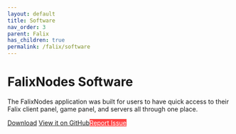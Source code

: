 ```yaml
---
layout: default
title: Software
nav_order: 3
parent: Falix
has_children: true
permalink: /falix/software
---
```


# FalixNodes Software
The FalixNodes application was built for users to have quick access to their Falix client panel, game panel, and servers all through one place. 

<p><a href="https://software.falixnodes.net/" class="btn btn-primary fs-5 mb-4 mb-md-0 mr-2">Download</a> <a href="https://github.com/Falix-Software/Desktop-App" class="btn fs-5 mb-4 mb-md-0 mr-2">View it on GitHub</a><a style="background: #ff4343; color: white;" href="https://github.com/Falix-Software/Desktop-App" class="btn fs-5 mb-4 mb-md-0">Report Issue</a></p>